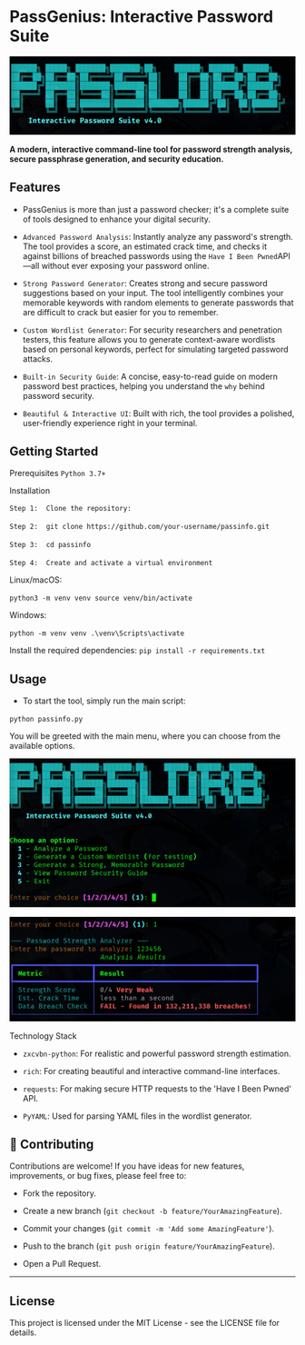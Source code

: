# PassGenius: Interactive Password Suite

![banner](Screenshot/banner.png)

<strong>A modern, interactive command-line tool for password strength analysis, secure passphrase generation, and security education.</strong>
</p>

## Features
- PassGenius is more than just a password checker; it's a complete suite of tools designed to enhance your digital security.

- `Advanced Password Analysis`: Instantly analyze any password's strength. The tool provides a score, an estimated crack time, and checks it against billions of breached passwords using the `Have I Been Pwned`API—all without ever exposing your password online.

- `Strong Password Generator`: Creates strong and secure password suggestions based on your input. The tool intelligently combines your memorable keywords with random elements to generate passwords that are difficult to crack but easier for you to remember.

- `Custom Wordlist Generator`: For security researchers and penetration testers, this feature allows you to generate context-aware wordlists based on personal keywords, perfect for simulating targeted password attacks.

- `Built-in Security Guide`: A concise, easy-to-read guide on modern password best practices, helping you understand the `why` behind password security.

- `Beautiful & Interactive UI`: Built with rich, the tool provides a polished, user-friendly experience right in your terminal.

## Getting Started

Prerequisites
`Python 3.7+`

Installation

```
Step 1:  Clone the repository:

Step 2:  git clone https://github.com/your-username/passinfo.git

Step 3:  cd passinfo

Step 4:  Create and activate a virtual environment
```

Linux/macOS:

`python3 -m venv venv
source venv/bin/activate
`

Windows:

`
python -m venv venv
.\venv\Scripts\activate
`

Install the required dependencies:
`
pip install -r requirements.txt
`

## Usage

- To start the tool, simply run the main script:

`python passinfo.py`

You will be greeted with the main menu, where you can choose from the available options.

![options](Screenshot/options.png)

![options](Screenshot/options1.png)


Technology Stack

- `zxcvbn-python`: For realistic and powerful password strength estimation.

- `rich`: For creating beautiful and interactive command-line interfaces.

- `requests`: For making secure HTTP requests to the 'Have I Been Pwned' API.

- `PyYAML`: Used for parsing YAML files in the wordlist generator.

## 🤝 Contributing

Contributions are welcome! If you have ideas for new features, improvements, or bug fixes, please feel free to:

- Fork the repository.

- Create a new branch (`git checkout -b feature/YourAmazingFeature`).

- Commit your changes (`git commit -m 'Add some AmazingFeature'`).

- Push to the branch (`git push origin feature/YourAmazingFeature`).

- Open a Pull Request.

---

## License
This project is licensed under the MIT License - see the LICENSE file for details.
